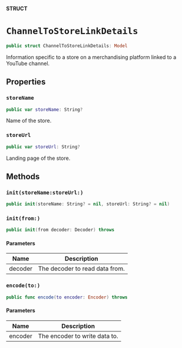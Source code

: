 **STRUCT**

# `ChannelToStoreLinkDetails`

```swift
public struct ChannelToStoreLinkDetails: Model
```

Information specific to a store on a merchandising platform linked to a YouTube channel.

## Properties
### `storeName`

```swift
public var storeName: String?
```

Name of the store.

### `storeUrl`

```swift
public var storeUrl: String?
```

Landing page of the store.

## Methods
### `init(storeName:storeUrl:)`

```swift
public init(storeName: String? = nil, storeUrl: String? = nil)
```

### `init(from:)`

```swift
public init(from decoder: Decoder) throws
```

#### Parameters

| Name | Description |
| ---- | ----------- |
| decoder | The decoder to read data from. |

### `encode(to:)`

```swift
public func encode(to encoder: Encoder) throws
```

#### Parameters

| Name | Description |
| ---- | ----------- |
| encoder | The encoder to write data to. |